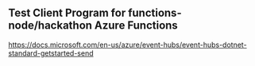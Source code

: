 ## Test Client Program for functions-node/hackathon Azure Functions

https://docs.microsoft.com/en-us/azure/event-hubs/event-hubs-dotnet-standard-getstarted-send

